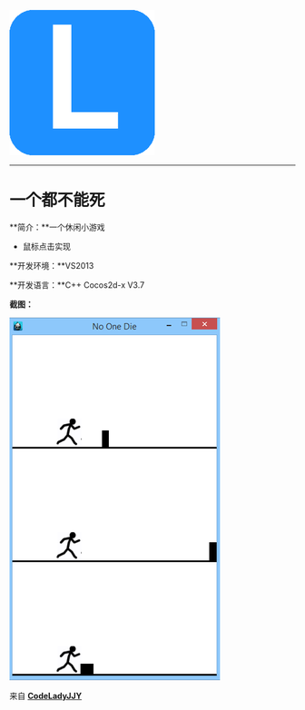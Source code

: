 [![logo](/logo.png)](http://www.codelady.space)

----------

# 一个都不能死

**简介：**一个休闲小游戏

* 鼠标点击实现

**开发环境：**VS2013

**开发语言：**C++ Cocos2d-x V3.7

**截图：**

![一个都不能死](/NoOneDies.PNG)

来自 **[CodeLadyJJY](http://www.codelady.space)**